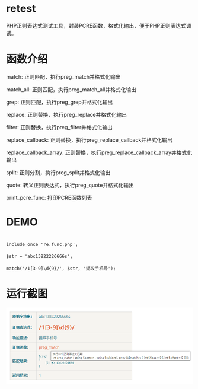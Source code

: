 # retest
PHP正则表达式测试工具，封装PCRE函数，格式化输出，便于PHP正则表达式调试。

# 函数介绍
match: 正则匹配，执行preg_match并格式化输出

match_all: 正则匹配，执行preg_match_all并格式化输出

grep: 正则匹配，执行preg_grep并格式化输出

replace: 正则替换，执行preg_replace并格式化输出

filter: 正则替换，执行preg_filter并格式化输出

replace_callback: 正则替换，执行preg_replace_callback并格式化输出

replace_callback_array: 正则替换，执行preg_replace_callback_array并格式化输出

split: 正则分割，执行preg_split并格式化输出

quote: 转义正则表达式，执行preg_quote并格式化输出

print_pcre_func: 打印PCRE函数列表

# DEMO
<pre><code>
include_once 're.func.php';

$str = 'abc13822226666s';

match('/1[3-9]\d{9}/', $str, '提取手机号');
</code></pre>

# 运行截图
![image](./demo.png)